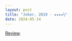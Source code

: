 ```yaml
---
layout: post
title: "Joker, 2019 - ★★★★½"
date: 2024-05-14
---
```


[Review](https://letterboxd.com/pavlesap/film/joker-2019/1/).
